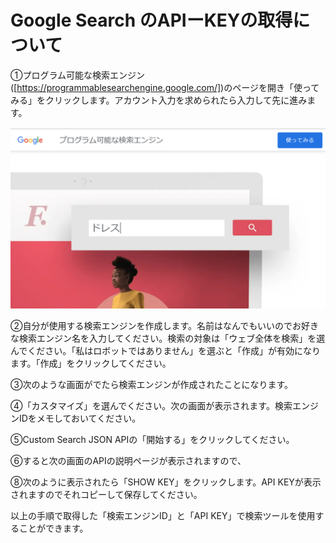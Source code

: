 # Google Search のAPIーKEYの取得について

①プログラム可能な検索エンジン([https://programmablesearchengine.google.com/])のページを開き「使ってみる」をクリックします。アカウント入力を求められたら入力して先に進みます。

![](./images/gs_01.png)

②自分が使用する検索エンジンを作成します。名前はなんでもいいのでお好きな検索エンジン名を入力してください。検索の対象は「ウェブ全体を検索」を選んでください。「私はロボットではありません」を選ぶと「作成」が有効になります。「作成」をクリックしてください。


③次のような画面がでたら検索エンジンが作成されたことになります。


④「カスタマイズ」を選んでください。次の画面が表示されます。検索エンジンIDをメモしておいてください。


⑤Custom Search JSON APIの「開始する」をクリックしてください。


⑥すると次の画面のAPIの説明ページが表示されますので、


⑧次のように表示されたら「SHOW KEY」をクリックします。API KEYが表示されますのでそれコピーして保存してください。


以上の手順で取得した「検索エンジンID」と「API KEY」で検索ツールを使用することができます。
